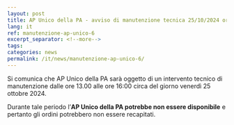 ```yaml
---
layout: post
title: AP Unico della PA - avviso di manutenzione tecnica 25/10/2024 ore 13:00-16:00
lang: it
ref: manutenzione-ap-unico-6
excerpt_separator: <!--more-->
tags:
categories: news
permalink: /it/news/manutenzione-ap-unico-6/
---
```

Si comunica che AP Unico della PA sarà oggetto di un intervento tecnico di manutenzione dalle ore 13.00 alle ore 16:00 circa del giorno venerdì 25 ottobre 2024.

Durante tale periodo l’**AP Unico della PA potrebbe non essere disponibile** e pertanto gli ordini potrebbero non essere recapitati.

